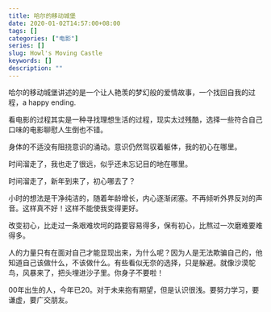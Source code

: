 ```yaml
---
title: 哈尔的移动城堡
date: 2020-01-02T14:57:00+08:00
tags: []
categories: ["电影"]
series: []
slug: Howl's Moving Castle
keywords: []
description: ""
---
```


哈尔的移动城堡讲述的是一个让人艳羡的梦幻般的爱情故事，一个找回自我的过程，a happy ending.

看电影的过程其实是一种寻找理想生活的过程，现实太过残酷，选择一些符合自己口味的电影聊慰人生倒也不错。

身体的不适没有阻挠意识的涌动。意识仍然驾驭着躯体，我的初心在哪里。

时间溜走了，我也走了很远，似乎还未忘记目的地在哪里。

时间溜走了，新年到来了，初心哪去了？

小时的想法是干净纯洁的，随着年龄增长，内心逐渐闭塞。不再倾听外界反对的声音。这样真不好！这样不能使我变得更好。

改变初心，比走过一条艰难坎坷的路要容易得多，保有初心，比熬过一次磨难要难得多。

人的力量只有在面对自己才能显现出来，为什么呢？因为人是无法欺骗自己的，他知道自己该做什么，不该做什么。有些看似无奈的选择，只是躲避。就像沙漠鸵鸟，风暴来了，把头埋进沙子里。你身子不要啦！

00年出生的人，今年已20。对于未来抱有期望，但是认识很浅。要努力学习，要谦虚，要广交朋友。
